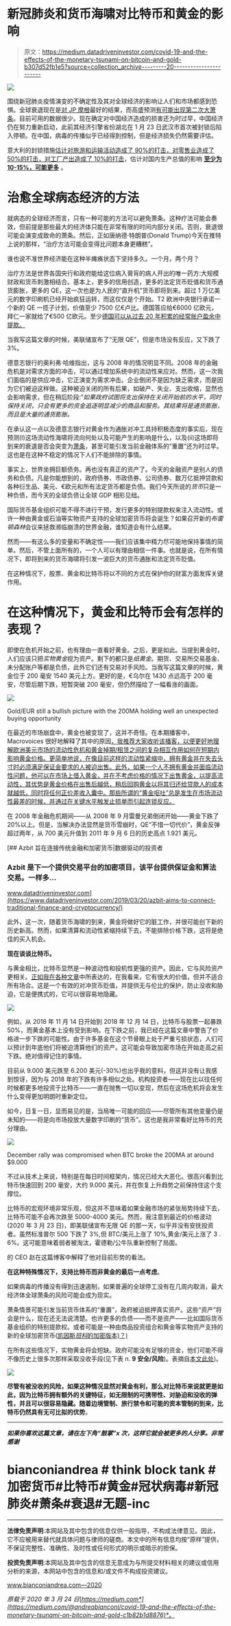 # 新冠肺炎和货币海啸对比特币和黄金的影响

> 原文：<https://medium.datadriveninvestor.com/covid-19-and-the-effects-of-the-monetary-tsunami-on-bitcoin-and-gold-b307d52fb1e5?source=collection_archive---------20----------------------->

![](img/95257c4f2849bfe06924dd8be318c1b1.png)

围绕新冠肺炎疫情演变的不确定性及其对全球经济的影响让人们和市场都感到恐惧。全球衰退现在是[对 JP 摩根](https://www.bloomberg.com/news/articles/2020-03-17/morgan-stanley-economists-say-global-recession-now-base-case?srnd=premium-europe)最好的结果，而高盛预测[有可能出现第二次大萧条](https://www.zerohedge.com/economics/second-great-depression-begins-goldman-now-expects-record-24-crash-q2-gdp-sees-9)。目前可用的数据很少。现在确定对中国经济造成的损害还为时过早，中国经济仍在努力重新启动，此前其经济引擎省份湖北在 1 月 23 日武汉市首次被封锁后陷入停顿。在中国，病毒的传播似乎已经得到控制，但是经济损失仍然需要评估。

意大利的封锁措施[估计对旅游和运输活动造成了 90%的打击，对零售业造成了 50%的打击，对工厂产出造成了 10%的打击](https://www.nasdaq.com/articles/coronavirus-crackdown-is-cutting-italys-gdp-by-10-15-economist-2020-03-10)，估计对国内生产总值的影响 [**至少为 10-15%，可能更多**](https://www.research.unicredit.eu/DocsKey/economics_docs_2020_176326.ashx?EXT=pdf&KEY=C814QI31EjqIm_1zIJDBJCy5Ed_7eW8DXtNLTwA58xY=&T=1) 。

# 治愈全球病态经济的方法

就病态的全球经济而言，只有一种可能的方法可以避免萧条。这种疗法可能会奏效，但前提是那些最大的经济体只能在非常有限的时间内部分关闭。否则，衰退很可能会演变成致命的萧条。然后，正如唐纳德·特朗普(Donald Trump)今天在推特上说的那样，“治疗方法可能会变得比问题本身更糟糕”。

谁也说不准世界经济能在这种半瘫痪状态下坚持多久。一个月，两个月？

治疗方法是世界各国央行和政府能给这位病入膏肓的病人开出的唯一药方:大规模财政和货币刺激相结合。基本上，更多的信用创造，更多的法定货币贬值和货币通货膨胀，更多的 QE，这一次也是为人民的“直升机”货币即将到来。超过 1 万亿美元的数字印刷机已经开始疯狂运转，而这仅仅是个开始。T2 欧洲中央银行承诺一个新的 QE 一揽子计划，价值至少 7500 亿€卢比。德国答应给€6000 亿欧元，拜仁一家就给了€500 亿欧元。至少[德国可以从过去 20 年积累的经常账户盈余中提款。](https://tradingeconomics.com/germany/current-account)

当我写这篇文章的时候，美联储宣布了“无限 QE”，但是市场没有反应，又下跌了 3%。

德意志银行的奥利弗·哈维指出，这与 2008 年的情况明显不同。2008 年的金融危机是对需求方面的冲击，可以通过增加系统中的流动性来应对。然而，这一次我们面临的是供应冲击，它正演变为需求冲击。企业倒闭不是因为缺乏需求，而是因为它们被迫这样做。这种被迫关闭的所有后果，如破产、失业、支出收缩，显然也会影响需求，但在稍后阶段:“*如果政府试图将支出保持在关闭开始前的水平，同时保持关闭，只会有更多的资金追逐明显减少的商品和服务。其结果将是通货膨胀，而且是大量的通货膨胀。*

在承认这一点以及德意志银行对黄金作为通胀对冲工具持积极态度的事实后，现在预测(I)这场流动性海啸将流向何处以及可能产生的影响是什么，以及(ii)这场即将到来的衰退是否会突变为[萧条](https://en.wikipedia.org/wiki/Depression_(economics))，甚至可能引发当前金融体系的“重置”还为时过早。这也是在这种不稳定的情况下人们不能排除的事情。

事实上，世界坐拥巨额债务。再也没有真正的资产了。今天的金融资产是别人的债务和负债。凡是你能想到的，政府债券、市政债券、公司债券、数万亿抵押贷款和各种衍生品、美元、€欧元和所有法定货币都是负债。我们今天所说的*货币*只是一种负债，而今天的全球负债让全球 GDP 相形见绌。

国际货币基金组织可能不得不进行干预，发行更多的特别提款权来注入流动性。或许一种由黄金或石油等实物资产支持的全球加密货币将会诞生？如果召开新的*布雷顿森林*会议来拯救濒临崩溃的世界金融，谁知道会有什么结果。

然而——有这么多的变量和不确定性——我们应该集中精力尽可能地保持事情的简单。然后，不管上面所有的，一个人可以有理由相信一件事。也就是说，在所有情况下，即将到来的货币海啸将引发一波巨大的货币通胀和法定货币贬值。

在这种情况下，股票、黄金和比特币将以不同的方式在保护你的财富方面发挥关键作用。

# 在这种情况下，黄金和比特币会有怎样的表现？

即使在危机开始之前，也有理由一直看好黄金。之后，更是如此。当提到黄金时，人们应该只把*实物黄金*视为资产。剩下的都只是*纸黄金*。期货、交易所交易基金、未分配账户等都是负债，此外它们还有交易对手风险。当我写这篇文章的时候，黄金位于 200 毫安 1540 美元上方。更好的是，€乌尔在 1430 点远高于 200 毫安，尽管后期下跌，短暂突破 200 毫安，但仍然描绘了一幅看涨的画面。

![](img/5fdf450e824ddf148b814a886a26fde9.png)

Gold/EUR still a bullish picture with the 200MA holding well an unexpected buying opportunity

在最近的市场崩盘中，黄金也被变现了，这并不奇怪。在本期播客中，Macrovoices 很好地解释了其中的原因[，我推荐大家收听该播客，以便更好地理解欧洲美元市场的流动性危机和黄金掉期/租赁之间的复杂相互作用如何在短期内影响黄金价格。更简单地说，在像目前这样的流动性紧缩中，拥有黄金并在失去头寸时必须满足保证金要求的人被迫出售。此外，如果一个人不拥有黄金并面临流动性问题，他可以在市场上借入黄金，并在不考虑价格的情况下出售黄金，以提高流动性，其优势是黄金价格在出售后越低，稍后回购黄金以将其归还给贷款人的成本就越低，同时将任何正价差收入囊中。那些所谓的“黄金呕吐”总是发生在市场流动性最差的时候，并通过在关键水平触发止损单而引起连锁反应。](https://www.macrovoices.com/podcasts-collection/macrovoices-all-stars-podcasts/810-all-stars-97-jeff-snider-the-qe-market-meltdown-currency-inelasticity)

在 2008 年金融危机期间——从 2008 年 9 月雷曼兄弟倒闭开始——黄金下跌了 20%以上。但是，当解决办法显然是货币雪崩时，QE“不惜一切代价”，黄金反弹超过两年，从 700 美元升值到 2011 年 9 月 6 日的历史高点 1.921 美元。

[](https://www.datadriveninvestor.com/2019/03/20/azbit-aims-to-connect-traditional-finance-and-cryptocurrency/) [## Azbit 旨在连接传统金融和加密货币|数据驱动的投资者

### Azbit 是下一个提供交易平台的加密项目，该平台提供保证金和算法交易。一样多…

www.datadriveninvestor.com](https://www.datadriveninvestor.com/2019/03/20/azbit-aims-to-connect-traditional-finance-and-cryptocurrency/) 

此外，这一次，随着货币海啸的到来，黄金将做好它的脏工作，并很可能创下新的历史新高。然而，如果清算和流动性紧缩持续下去，不能排除价格下跌，这将是绝佳的买入机会。

**现在谈谈比特币。**

与黄金相比，比特币显然是一种波动性和投机性更强的资产。因此，它与风险资产更相关。[正如我在各种文章](https://medium.com/@andreabianconi/oops-ray-dalio-missed-the-biggest-of-all-paradigm-shifts-crypto-79ce826c1445)中所表达的，在我看来，它有很大的价值，但并不适合所有场合。这是一个有效的对冲货币贬值，并提供无与伦比的保护，防止没收和胁迫，它是便携式的，它可以很容易地隐藏。

![](img/48c49e0f317cf970ad2f93b49f451c21.png)

例如，从 2018 年 11 月 14 日开始到 2018 年 12 月 14 日，比特币与股票一起暴跌 50%，而黄金基本上没有受到影响。在下跌之前，我已经在这篇文章中警告了价格进一步下跌的可能性。由于许多基金在这个节骨眼上处于严重亏损状态，人们可以预计到年底他们将被迫清算他们的资产。这可能会导致加密市场在开始走高之前下跌。绝对值得记住的事情。

目前从 9.000 美元跌至 6.200 美元(-30%)也出乎我的意料，但这并没有让我感到惊讶，因为与 2018 年的下跌有许多相似之处。机构投资者——现在比以往任何时候都更多地投资于比特币——一直在抛售一切以变现，然后在这场危机将会发生什么变得更加明朗时重新定位。

如今，日复一日，显而易见的是，当局唯一可能的回应——尽管所有其他变量仍是未知的——将是向市场投放大量数字印刷的“货币”。这也是我非常看好比特币的充分理由。

![](img/5f98f28b1a37e6b89fd3f8e59d08d507.png)

December rally was compromised when BTC broke the 200MA at around $9.000

不过从技术上来说，特别是在每日时间框架内，情况已经大大恶化。很高兴看到比特币快速回到 200 毫安，大约 9.000 美元，并在恢复上升趋势之前保持住这个支撑位。

比特币的宏观环境非常乐观，但这并不意味着如果金融市场的紧张局势持续下去，比特币可能不会再次跌至 5000-4000 美元。然而，我注意到最近的价格波动(2020 年 3 月 23 日)，即美联储宣布无限 QE 的那一天，似乎并没有安抚投资者。虽然标准普尔 500 下跌了 3%,但 BTC/美元上涨了 10%,黄金/美元上涨了 3 . 6%。这可能意味着弱者被淘汰，霍德勒/公牛队重新控制了局面。

的 CEO 赵在这篇博客中解释了他对目前形势的看法。

**在这种特殊情况下，支持比特币而非黄金的最后一点考虑**。

如果病毒的传播没有得到迅速遏制，如果普遍的全球停工没有在几周内取消，最大经济体全球萧条的风险可能会成为现实。

萧条情景可能引发当前货币体系的“重置”，政府被迫抵押真实资产。这些“资产”将会是什么，现在还无法说清楚。也许更多的负债——而不是资产——比如国际货币基金组织的特别提款权。或者可能是一种由商品投资组合和黄金等实物资产支持的新的全球加密货币([凯因斯*班科*的加密版本)？)](https://en.wikipedia.org/wiki/Bancor)

在所有这些情况下，实物黄金将会短缺。政府可能没有足够的资金，他们可能不得不像历史上很多次那样采取没收手段(见下表 n. **9 安全/风险**)。表摘自[本文此处](https://medium.com/@andreabianconi/oops-ray-dalio-missed-the-biggest-of-all-paradigm-shifts-crypto-79ce826c1445))。

![](img/266025284084546a2420ae9afb13f13b.png)

**尽管有被没收的风险，如果这种情况显然对黄金有利，那么对比特币来说就更是如此，因为比特币拥有额外的关键特征，如无限制的可携带性、对胁迫和没收的弹性，并且可以很容易隐藏。随着边境管制、旅行禁令和可能的资本管制的到来，比特币仍然具有无可比拟的优势**。

******************************************************************

***如果你喜欢这篇文章，请在左下角“鼓掌”x 次，这样它就会被更多的人分享。非常感谢***

# bianconiandrea # think block tank #加密货币#比特币#黄金#冠状病毒#新冠肺炎#萧条#衰退#无题-inc

******************************************************************

**法律免责声明**:本网站及其中包含的信息仅供一般指导，不构成法律意见。因此，它不应被用来替代就具体问题与律师的磋商。本文中的所有信息均按“原样”提供，不保证完整性、准确性、及时性或任何形式的明示或暗示的担保。

**投资免责声明**:本网站及其中包含的信息无意成为与所提交材料相关的建议或信用分析的来源，本网站中包含的信息和/或文件不构成投资建议。

www.bianconiandrea.com—2020

*原载于 2020 年 3 月 24 日*[*https://medium.com*](https://medium.com/@andreabianconi/covid-19-and-the-effects-of-the-monetary-tsunami-on-bitcoin-and-gold-c1b82b1d8876)*。*